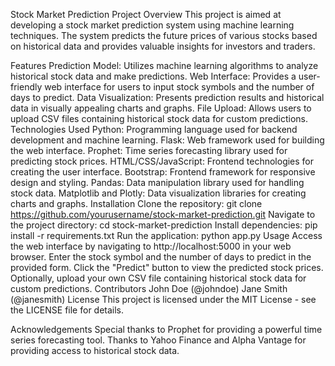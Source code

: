 Stock Market Prediction Project
Overview
This project is aimed at developing a stock market prediction system using machine learning techniques. The system predicts the future prices of various stocks based on historical data and provides valuable insights for investors and traders.

Features
Prediction Model: Utilizes machine learning algorithms to analyze historical stock data and make predictions.
Web Interface: Provides a user-friendly web interface for users to input stock symbols and the number of days to predict.
Data Visualization: Presents prediction results and historical data in visually appealing charts and graphs.
File Upload: Allows users to upload CSV files containing historical stock data for custom predictions.
Technologies Used
Python: Programming language used for backend development and machine learning.
Flask: Web framework used for building the web interface.
Prophet: Time series forecasting library used for predicting stock prices.
HTML/CSS/JavaScript: Frontend technologies for creating the user interface.
Bootstrap: Frontend framework for responsive design and styling.
Pandas: Data manipulation library used for handling stock data.
Matplotlib and Plotly: Data visualization libraries for creating charts and graphs.
Installation
Clone the repository: git clone https://github.com/yourusername/stock-market-prediction.git
Navigate to the project directory: cd stock-market-prediction
Install dependencies: pip install -r requirements.txt
Run the application: python app.py
Usage
Access the web interface by navigating to http://localhost:5000 in your web browser.
Enter the stock symbol and the number of days to predict in the provided form.
Click the "Predict" button to view the predicted stock prices.
Optionally, upload your own CSV file containing historical stock data for custom predictions.
Contributors
John Doe (@johndoe)
Jane Smith (@janesmith)
License
This project is licensed under the MIT License - see the LICENSE file for details.

Acknowledgements
Special thanks to Prophet for providing a powerful time series forecasting tool.
Thanks to Yahoo Finance and Alpha Vantage for providing access to historical stock data.